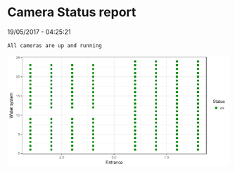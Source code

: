 Camera Status report
================
19/05/2017 - 04:25:21

    All cameras are up and running

![](camreport_files/figure-markdown_github/unnamed-chunk-2-1.png)
